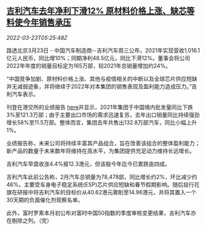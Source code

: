 <!--1648013463000-->
[吉利汽车去年净利下滑12% 原材料价格上涨、缺芯等料使今年销售承压](https://cn.reuters.com/article/geely-2021-profit-chip-0323-idCNKCS2LK0D6)
------

<div><i>2022-03-23T05:25:48Z</i></div><p>路透北京3月23日 - 中国汽车制造商--吉利汽车周三公布，2021年实现营收1,016.1亿元人民币，同比增10%；同期净利48.5亿元，同比下滑12%。董事会将公司2022年年度的销量目标定为165万部，较2021年总销量增加约24%。</p><p>“中国竞争加剧、原材料价格上涨、其他与疫情相关的中断以及全球芯片供应短缺并无减弱迹象，并将继续于2022年对本集团的销售表现及盈利能力造成压力。”吉利汽车表示。</p><p>刊登在港交所的业绩报告 <a href="https://www1.hkexnews.hk/listedco/listconews/sehk/2022/0323/2022032300311_c.pdf">here</a>并显示，2021年集团于中国境内批发量同比下跌3%至121.3万部；由于主要出口市场的需求迅速复苏，去年出口销量同比持续强劲增长58%至11.5万部。整体而言，集团去年共售出132.8万部汽车，同比小幅上升1%。</p><p>业绩报告称，未来公司将持续丰富其产品组合，旨在改善该组合的整体盈利能力；新产品的数量于未来数年将维持在高水平，为集团提供充足动力维持长远增长。</p><p>吉利汽车早盘收涨4.4%报12.3港元，但该股今年迄今已累跌逾四成。</p><p>吉利汽车此前公告称，2月汽车总销量为78,478部，同比增长约2%，环比减少约46%，主要受车身电子稳定系统(ESP)芯片供应短缺和春节假期影响。随后投行花旗在研报中将吉利汽车的目标价从40.62港元骤削至14.96港元，并将其置入一个30天期的负面催化剂观察名单。</p><p>此外，富时罗素本月初公布对富时中国50指数的季度审核变更结果，吉利汽车亦在剔除之列。（完）</p>
